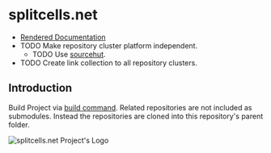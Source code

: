 # splitcells.net

* [Rendered Documentation](http://splitcells.net/net/splitcells/martins/avots/website//2016/10/11/projects.html)
* TODO Make repository cluster platform independent.
   * TODO Use [sourcehut](https://sourcehut.org/).
* TODO Create link collection to all repository clusters.

## Introduction

Build Project via [build command](./bin/build).
Related repositories are not included as submodules.
Instead the repositories are cloned into this repository's parent folder.

![splitcells.net Project's Logo](http://splitcells.net/net/splitcells/martins/avots/website/images/license.standard/starting-to-learn-how-to-draw-a-face.jpg)
